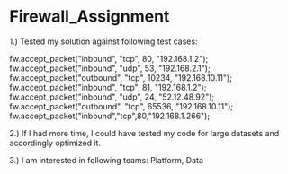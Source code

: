 # Firewall_Assignment

1.) Tested my solution against following test cases:

fw.accept_packet("inbound",  "tcp",  80,  "192.168.1.2");
fw.accept_packet("inbound",  "udp",  53,  "192.168.2.1");
fw.accept_packet("outbound",  "tcp",  10234,  "192.168.10.11");        
fw.accept_packet("inbound",  "tcp",  81,  "192.168.1.2");        
fw.accept_packet("inbound",  "udp",  24,  "52.12.48.92");                
fw.accept_packet("outbound",  "tcp",  65536,  "192.168.10.11");
fw.accept_packet("inbound","tcp",80,"192.168.1.266");

2.) If I had more time, I could have tested my code for large datasets and accordingly optimized it.

3.) I am interested in following teams:
    Platform, Data
